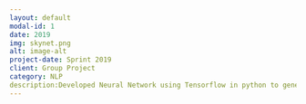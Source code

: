 ```yaml
---
layout: default
modal-id: 1
date: 2019
img: skynet.png
alt: image-alt
project-date: Sprint 2019
client: Group Project
category: NLP
description:Developed Neural Network using Tensorflow in python to generate sequential text. Implemeted using RNN with LSTM and Sequence to sequence to evaulate text on a sentence level
---
```


